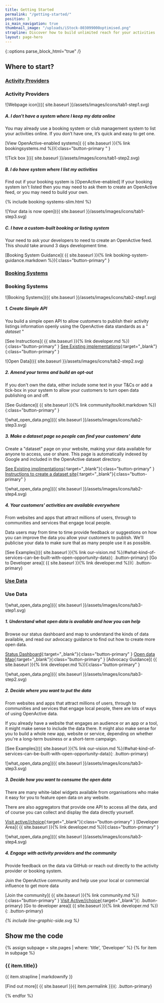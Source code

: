 ```yaml
---
title: Getting Started
permalink: "/getting-started/"
position: 3
is_main_navigation: true
thumbnail_image: "/uploads/iStock-803099000optimised.png"
strapline: Discover how to build unlimited reach for your activities
layout: page-hero
---
```


{::options parse_block_html="true" /}



<!--  ---------------->
<!-- TABS -->
<!--  ---------------->
<article markdown="0" class="tabs ">
<h2 class="sub-heading-two">Where to start?</h2>
<div id="tabs">
<div class="tabsList " role="tablist">

<h3 class="tablink" role="tab presentation" aria-selected="false">
<a href="#activity-provider">Activity Providers</a>
<i class="icon_wrap_accordian">
<i class="icon"></i>
</i>
</h3>

<div markdown="1" role="tabpanel" id="activity-provider" class="tabPanel" aria-hidden="true"
aria-labelledby="activity-provider">

<!--  ---------------->
<!-- TAB ONE BLOCK -->
<!--  ---------------->
<div>

### Activity Providers

</div>
<!--STEP ONE-->
<div>

![Webpage icon]({{ site.baseurl }}/assets/images/icons/tab1-step1.svg)



<div class="step-text">


##### A. I don't have a system where I keep my data online
You may already use a booking system or club management system to list your activities online. If you don’t have one, it’s quick and easy to get one.

[View OpenActive-enabled systems]( {{ site.baseurl }}{% link bookingsystems.md %}){:class="button-primary " }



</div>
</div>
<!--STEP TWO-->
<div>

![Tick box ]({{ site.baseurl }}/assets/images/icons/tab1-step2.svg)



<div class="step-text">

##### B. I do have system where I list my activities
Find out if your booking system is [OpenActive-enabled]
If your booking system isn't listed then you may need to ask them to create an OpenActive feed, or you may need to build your own.

<div class="slim-booking">
{% include booking-systems-slim.html %}
</div>

</div>

</div>

<!--STEP THREE-->
<div>

![Your data is now open]({{ site.baseurl }}/assets/images/icons/tab1-step3.svg)


<div class="step-text">

##### C. I have a custom-built booking or listing system
Your need to ask your developers to need to create an OpenActive feed. This should take around 3 days development time.

[Booking System Guidance]( {{ site.baseurl }}{% link booking-system-guidance.markdown %}){:class="button-primary" }


</div>
</div>



</div>
<!--  ---------------->
<!-- TAB TWO BLOCK -->
<!--  ---------------->

<h3 class="tablink" role="tab presentation" aria-selected="false">
<a href="#booking-systems">Booking Systems</a>
<i class="icon_wrap_accordian">
<i class="icon"></i>
</i>
</h3>

<div markdown="1" role="tabpanel" id="booking-systems" class="tabPanel" aria-hidden="true"
aria-labelledby="booking-systems">


<div>

### Booking Systems

</div>

<!--STEP ONE-->
<div>

![Booking Systems]({{ site.baseurl }}/assets/images/icons/tab2-step1.svg)


<div class="step-text">

##### 1. Create Simple API
You build a simple open API to allow customers to publish their activity listings information openly using the OpenActive data standards as a " *dataset* "

[See Instructions]( {{ site.baseurl }}{% link developer.md %}){:class="button-primary" }
[See Existing implementations](http://status.openactive.io/){:target="_blank"}{:class="button-primary" }


</div>
</div>

<!--STEP TWO-->
<div>

![Open Data]({{ site.baseurl }}/assets/images/icons/tab2-step2.svg)



<div class="step-text">

##### 2. Amend your terms and build an opt-out
If you don't own the data, either include some text in your T&Cs or add a tick-box in your system to allow your customers to turn open data publishing on and off.

[See Guidance]( {{ site.baseurl }}{% link community/toolkit.markdown %}){:class="button-primary" }


</div>
</div>

<!--STEP THREE-->
<div>

![what_open_data.png]({{ site.baseurl }}/assets/images/icons/tab2-step3.svg)


<div class="step-text">

##### 3. Make a dataset page so people can find your customers' data
Create a "dataset" page on your website, making your data available for anyone to access, use or share. This page is automatically indexed by Google and included in the OpenActive dataset directory.

[See Existing implimentations](http://status.openactive.io/){:target="_blank"}{:class="button-primary" }
[Instructions to create a dataset site](https://github.com/openactive/dataset-site-generator/wiki){:target="_blank"}{:class="button-primary" }


</div>
</div>
<!--STEP FOUR-->
<div>

![what_open_data.png]({{ site.baseurl }}/assets/images/icons/tab2-step4.svg)


<div class="step-text">

##### 4. Your customers' activities are available everywhere
From websites and apps that attract millions of users, through to communities and services that engage local people.

Data users may from time to time provide feedback or suggestions on how you can improve the data you allow your customers to publish.
We'll publicise your data to make sure that as many people use it as possible.

[See Examples]({{ site.baseurl }}{% link our-vision.md %}/#what-kind-of-services-can-be-built-with-open-opportunity-data){: .button-primary}
[Go to Developer area]( {{ site.baseurl }}{% link developer.md %}){: .button-primary}


</div>
</div>



</div>

<!--  ---------------->
<!-- TAB THREE BLOCK -->
<!--  ---------------->
<h3 class="tablink" role="tab presentation" aria-selected="false">
<a href="#use-data">Use Data</a>
<i class="icon_wrap_accordian">
<i class="icon"></i>
</i>
</h3>

<div markdown="1" role="tabpanel" id="use-data" class="tabPanel" aria-hidden="true"
aria-labelledby="use-data">

<!--STEP ONE-->
<div>

### Use Data

</div>
<div>

![what_open_data.png]({{ site.baseurl }}/assets/images/icons/tab3-step1.svg)



<div class="step-text">

##### 1. Understand what open data is available and how you can help
Browse our status dashboard and map to understand the kinds of data available, and read our advocacy guidance to find out how to create more open data.

[Status Dashboard](http://status.openactive.io/){:target="_blank"}{:class="button-primary" }
[Open data Map](https://philiphorgan.carto.com/builder/6ac0f185-8322-4b95-ae66-b55768390fa9/embed){:target="_blank"}{:class="button-primary" }
[Advocacy Guidance]( {{ site.baseurl }}{% link developer.md %}){:class="button-primary" }



</div>
</div>

<!--STEP TWO-->
<div>


![what_open_data.png]({{ site.baseurl }}/assets/images/icons/tab3-step2.svg)


<div class="step-text">

##### 2. Decide where you want to put the data
From websites and apps that attract millions of users, through to communities and services that engage local people, there are lots of ways of using OpenActive data.

If you already have a website that engages an audience or an app or a tool, it might make sense to include the data there. It might also make sense for you to build a whole new app, website or service, depending on whether you're a long-term business or a short-term campaign.

[See Examples]({{ site.baseurl }}{% link our-vision.md %}/#what-kind-of-services-can-be-built-with-open-opportunity-data){: .button-primary}



</div>

</div>

<!--STEP THREE-->
<div>

![what_open_data.png]({{ site.baseurl }}/assets/images/icons/tab3-step3.svg)


<div class="step-text">

##### 3. Decide how you want to consume the open data
There are many white-label widgets available from organisations who make it easy for you to feature open data on any website.

There are also aggregators that provide one API to access all the data, and of course you can collect and display the data directly yourself.

<!-- [See procurement Guide]( {{ site.baseurl }}{% link developer.md %}){:class="button-primary" } -->
[Visit active//choice](https://www.activechoice.org/){:target="_blank"}{:class="button-primary" }
[Developer Area]( {{ site.baseurl }}{% link developer.md %}){:class="button-primary" }


</div>
</div>

<!--STEP FOUR-->
<div>

![what_open_data.png]({{ site.baseurl }}/assets/images/icons/tab3-step4.svg)


<div class="step-text">

##### 4. Engage with activity providers and the community
Provide feedback on the data via GitHub or reach out directly to the activity provider or booking system.

Join the OpenActive community and help use your local or commercial influence to get more data

<!-- [Feedback guidance]( {{ site.baseurl }}{% link developer.md %}){:class="button-primary" } -->
[Join the community]( {{ site.baseurl }}{% link community.md %}){:class="button-primary" }
[Visit Active//choice](https://www.activechoice.org/){:target="_blank"}{: .button-primary}
[Go to developer area]( {{ site.baseurl }}{% link developer.md %}){: .button-primary}

</div>
</div>





</div>
</div>
</div>
<i class="line-graphic">{% include line-graphic-side.svg %}</i>
</article>

<!--  ---------------->
<!-- CALL TO ACTION -->
<!--  ---------------->
<!-- <article class="call_to_action "> -->
<!-- <div class="subgrid"> -->
<!-- <div class="two list"> -->

<!-- ### Publish Your Data -->

<!-- 1. Open your organisation’s data to allow customers to easily access events and services -->
<!-- 2. With open data, your activities can be discovered, shared, and engaged with by people nationwide -->
<!-- 3. By publishing your data, your activities will be shared across websites and apps that attract millions of users, to communities and services that engage local people -->

<!-- [Publish Data]( {{ site.baseurl }}{% link simple-publish.md %}){: .button-primary} -->


<!-- </div> -->
<!-- <div class="two  list"> -->

<!-- ### Using Data -->

<!-- 1. Developers and innovators can use data to create new products and services to benefit the sports and physical sector -->
<!-- 2. By harnessing open data, we can build growth and reach across the sector -->
<!-- 3. Easy access to opportunity data can help people to get active, and boost participation in activities nationwide -->
<!-- 4. We encourage you to explore the data published so far, and discover what’s useful for you -->

<!-- [Use Data]( {{ site.baseurl }}{% link simple-use.md %}){: .button-primary} -->

<!-- </div> -->
<!-- </div> -->
<!-- </article> -->



<!--  ---------------->
<!-- CALL TO ACTION -->
<!--  ---------------->
<!-- 
<article>
<div class="one">

## I’m interested, but how can I help?

If you think your organisation would benefit from open data, but the decision isn’t in your hands, explore the links below for accessible documents to share with your team or employer.
</div>
</article>
-->


<!--  ---------------->
<!-- CALL TO ACTION -->
<!--  ---------------->
<!-- 
<article class="call_to_action">
<div class="subgrid">
<div class="three">
#### Convince Your Company
Discover downloadable documents to give to your company.

[Convince Company]( {{ site.baseurl }}{% link convince-company.md %}){: .button-primary}

</div>
<div class="three">

#### Tell Your Team
Find resources designed to explain open data to your colleagues.

[Tell Team]( {{ site.baseurl }}{% link tell-team.md %}){: .button-primary}

</div>
<div class="three">

#### Contact us
Have a question? Get in touch.

<a class="button-primary" href="mailto:hello@openactive.io">Contact</a>

</div>
</div>
</article>
-->

<!--  ---------------->
<!-- DEVELOPER CALL TO ACTION -->
<!--  ---------------->

<article class="call_to_action--full-width">
<h2 class="sub-heading-two">Show me the code</h2>
<div class="one">

{% assign subpage = site.pages | where: 'title', 'Developer' %}
{% for item in subpage %}
### {{ item.title}}
{{ item.strapline | markdownify }}

[Find out more]( {{ site.baseurl }}{{ item.permalink }}){: .button-primary}

</div>
<figure>
<div class="mask"></div>
<div class="image" style="background: url({{ site.baseurl }}{{ item.thumbnail_image }})center center / cover no-repeat;"></div>
</figure>
{% endfor %}
</article>